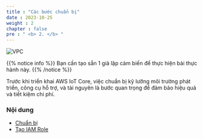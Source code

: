 ```yaml
---
title : "Các bước chuẩn bị"
date : 2023-10-25 
weight : 2 
chapter : false
pre : " <b> 2. </b> "
---
```


![VPC](/images/sodo.jpg)

{{% notice info %}}
Bạn cần tạo sẵn 1 giả lập cảm biến để thực hiện bài thực hành này.
{{% /notice %}}

Trước khi triển khai AWS IoT Core, việc chuẩn bị kỹ lưỡng môi trường phát triển, công cụ hỗ trợ, và tài nguyên là bước quan trọng để đảm bảo hiệu quả và tiết kiệm chi phí.

### Nội dung
  - [Chuẩn bị ](2.1-createec2/)
  - [Tạo IAM Role](2.2-createiamrole/)

  
